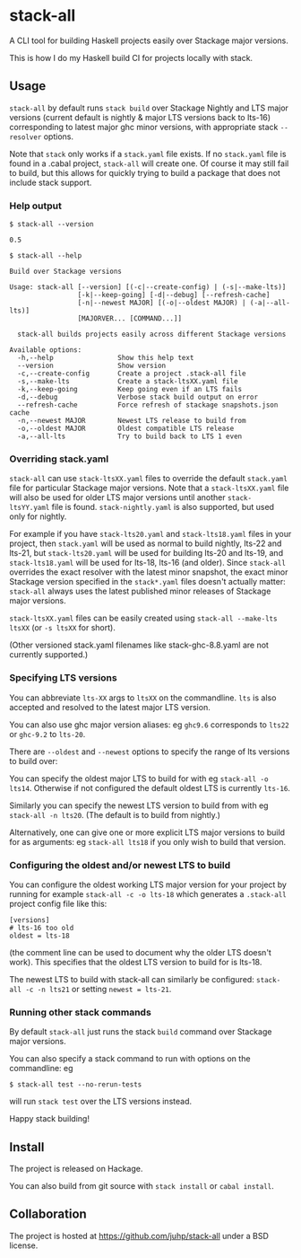 # stack-all

A CLI tool for building Haskell projects easily over Stackage major versions.

This is how I do my Haskell build CI for projects locally with stack.

## Usage

`stack-all` by default runs `stack build` over Stackage Nightly and
LTS major versions
(current default is nightly & major LTS versions back to lts-16)
corresponding to latest major ghc minor versions,
with appropriate stack `--resolver` options.

Note that `stack` only works if a `stack.yaml` file exists.
If no `stack.yaml` file is found in a .cabal project,
`stack-all` will create one.
Of course it may still fail to build, but this allows for
quickly trying to build a package that does not include stack support.

### Help output
`$ stack-all --version`
```
0.5
```
`$ stack-all --help`
```
Build over Stackage versions

Usage: stack-all [--version] [(-c|--create-config) | (-s|--make-lts)] 
                 [-k|--keep-going] [-d|--debug] [--refresh-cache] 
                 [-n|--newest MAJOR] [(-o|--oldest MAJOR) | (-a|--all-lts)] 
                 [MAJORVER... [COMMAND...]]

  stack-all builds projects easily across different Stackage versions

Available options:
  -h,--help                Show this help text
  --version                Show version
  -c,--create-config       Create a project .stack-all file
  -s,--make-lts            Create a stack-ltsXX.yaml file
  -k,--keep-going          Keep going even if an LTS fails
  -d,--debug               Verbose stack build output on error
  --refresh-cache          Force refresh of stackage snapshots.json cache
  -n,--newest MAJOR        Newest LTS release to build from
  -o,--oldest MAJOR        Oldest compatible LTS release
  -a,--all-lts             Try to build back to LTS 1 even
```

### Overriding stack.yaml
`stack-all` can use `stack-ltsXX.yaml` files to override the default
`stack.yaml` file for particular Stackage major versions.
Note that a `stack-ltsXX.yaml` file will also be used for
older LTS major versions until another `stack-ltsYY.yaml` file is found.
`stack-nightly.yaml` is also supported, but used only for nightly.

For example if you have `stack-lts20.yaml` and `stack-lts18.yaml` files
in your project,
then `stack.yaml` will be used as normal to build nightly, lts-22 and lts-21,
but `stack-lts20.yaml` will be used for building lts-20 and lts-19,
and `stack-lts18.yaml` will be used for lts-18, lts-16 (and older).
Since `stack-all` overrides the exact resolver with the latest minor snapshot,
the exact minor Stackage version specified in the `stack*.yaml` files
doesn't actually matter: `stack-all` always uses the latest published
minor releases of Stackage major versions.

`stack-ltsXX.yaml` files can be easily created using
`stack-all --make-lts ltsXX` (or `-s ltsXX` for short).

(Other versioned stack.yaml filenames like stack-ghc-8.8.yaml
are not currently supported.)

### Specifying LTS versions
You can abbreviate `lts-XX` args to `ltsXX` on the commandline.
`lts` is also accepted and resolved to the latest major LTS version.

You can also use ghc major version aliases:
eg `ghc9.6` corresponds to `lts22` or `ghc-9.2` to `lts-20`.

There are `--oldest`  and `--newest` options to specify the range of
lts versions to build over:

You can specify the oldest major LTS to build for with eg `stack-all -o lts14`.
Otherwise if not configured the default oldest LTS is currently `lts-16`.

Similarly you can specify the newest LTS version to build from with
eg `stack-all -n lts20`. (The default is to build from nightly.)

Alternatively, one can give one or more explicit LTS major versions to build
for as arguments: eg `stack-all lts18` if you only wish to build that version.

### Configuring the oldest and/or newest LTS to build
You can configure the oldest working LTS major version for your project
by running for example `stack-all -c -o lts-18` which generates a `.stack-all`
project config file like this:
```
[versions]
# lts-16 too old
oldest = lts-18
```
(the comment line can be used to document why the older LTS doesn't work).
This specifies that the oldest LTS version to build for is lts-18.

The newest LTS to build with stack-all can similarly be configured:
`stack-all -c -n lts21` or setting `newest = lts-21`.

### Running other stack commands
By default `stack-all` just runs the stack `build` command over
Stackage major versions.

You can also specify a stack command to run with options on the commandline:
eg
```
$ stack-all test --no-rerun-tests
```
will run `stack test` over the LTS versions instead.

Happy stack building!

## Install
The project is released on Hackage.

You can also build from git source with `stack install` or `cabal install`.

## Collaboration
The project is hosted at https://github.com/juhp/stack-all
under a BSD license.
